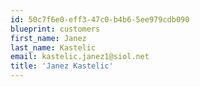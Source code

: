 ```yaml
---
id: 50c7f6e0-eff3-47c0-b4b6-5ee979cdb090
blueprint: customers
first_name: Janez
last_name: Kastelic
email: kastelic.janez1@siol.net
title: 'Janez Kastelic'
---
```

